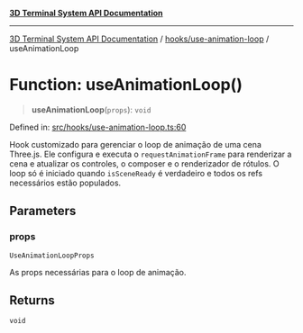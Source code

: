 [**3D Terminal System API Documentation**](../../../README.md)

***

[3D Terminal System API Documentation](../../../README.md) / [hooks/use-animation-loop](../README.md) / useAnimationLoop

# Function: useAnimationLoop()

> **useAnimationLoop**(`props`): `void`

Defined in: [src/hooks/use-animation-loop.ts:60](https://github.com/Dicommunitas/ThreeJS_Terminal_3D/blob/f5bec8212bfd37e45fdf0e49aa57af1be9d74e77/src/hooks/use-animation-loop.ts#L60)

Hook customizado para gerenciar o loop de animação de uma cena Three.js.
Ele configura e executa o `requestAnimationFrame` para renderizar a cena
e atualizar os controles, o composer e o renderizador de rótulos.
O loop só é iniciado quando `isSceneReady` é verdadeiro e todos os refs necessários estão populados.

## Parameters

### props

`UseAnimationLoopProps`

As props necessárias para o loop de animação.

## Returns

`void`
